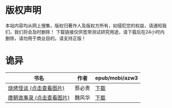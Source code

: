 # 版权声明

本站内容均从网上搜集，版权归著作人及版权方所有，如侵犯您的权益，请通知我们，我们将会及时删除！ 下载链接仅供宽带测试研究用途，请下载后在24小时内删除，请勿用于商业目的。请支持正版！

# 诡异

| 书名 | 作者 | epub/mobi/azw3 |
| --- | --- | --- |
| [烧烤怪谈 (点击查看图片)](https://www.dushupai.com/attachment/2024/06/09/26041359dc69cd7b.jpg) | 蔡必贵 | [下载](https://url89.ctfile.com/f/31084289-1356984823-94a2cb?p=8866) |
| [唐朝诡事录 (点击查看图片)](https://www.dushupai.com/attachment/2024/06/01/6c789b25c7500d1a.jpg) | 魏风华 | [下载](https://url89.ctfile.com/f/31084289-1357006990-6265a9?p=8866) |
